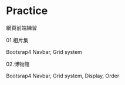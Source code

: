 # Practice

網頁前端練習 

01.相片集

Bootsrap4 Navbar, Grid system

02.博物館

Bootsrap4 Navbar, Grid system, Display, Order

